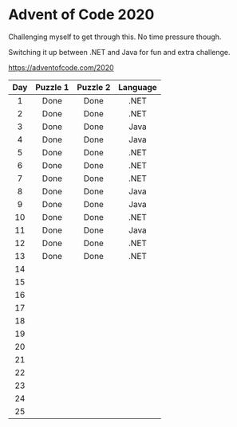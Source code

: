 # Advent of Code 2020

Challenging myself to get through this. No time pressure though.

Switching it up between .NET and Java for fun and extra challenge.

https://adventofcode.com/2020

| Day  | Puzzle 1 | Puzzle 2 | Language |
| :--: | :------: | :------: | :------: |
|  1   |   Done   |   Done   |   .NET   |
|  2   |   Done   |   Done   |   .NET   |
|  3   |   Done   |   Done   |   Java   |
|  4   |   Done   |   Done   |   Java   |
|  5   |   Done   |   Done   |   .NET   |
|  6   |   Done   |   Done   |   .NET   |
|  7   |   Done   |   Done   |   .NET   |
|  8   |   Done   |   Done   |   Java   |
|  9   |   Done   |   Done   |   Java   |
|  10  |   Done   |   Done   |   .NET   |
|  11  |   Done   |   Done   |   Java   |
|  12  |   Done   |   Done   |   .NET   |
|  13  |   Done   |   Done   |   .NET   |
|  14  |          |          |          |
|  15  |          |          |          |
|  16  |          |          |          |
|  17  |          |          |          |
|  18  |          |          |          |
|  19  |          |          |          |
|  20  |          |          |          |
|  21  |          |          |          |
|  22  |          |          |          |
|  23  |          |          |          |
|  24  |          |          |          |
|  25  |          |          |          |
